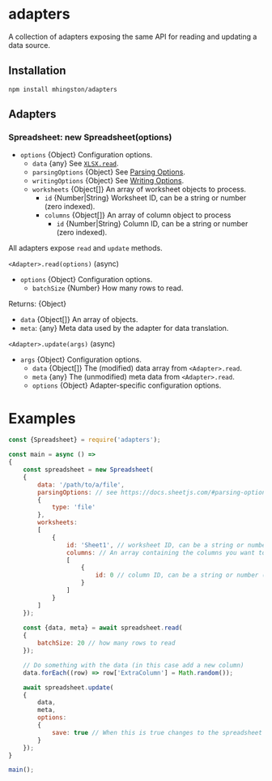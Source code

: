 # adapters

A collection of adapters exposing the same API for reading and updating a data source.

## Installation

    npm install mhingston/adapters

## Adapters

### Spreadsheet: new Spreadsheet(options)

* `options` {Object} Configuration options.
  * `data` {any} See [`XLSX.read`](https://github.com/SheetJS/js-xlsx#parsing-functions).
  * `parsingOptions` {Object} See [Parsing Options](https://github.com/SheetJS/js-xlsx#parsing-options).
  * `writingOptions` {Object} See [Writing Options](https://github.com/SheetJS/js-xlsx#writing-options).
  * `worksheets` {Object[]} An array of worksheet objects to process.
    * `id` {Number|String} Worksheet ID, can be a string or number (zero indexed).
    * `columns` {Object[]} An array of column object to process
      * `id` {Number|String} Column ID, can be a string or number (zero indexed).

All adapters expose `read` and `update` methods.

`<Adapter>.read(options)` (async)

* `options` {Object} Configuration options.
  * `batchSize` {Number} How many rows to read.

Returns: {Object}
* `data` {Object[]} An array of objects.
* `meta`: {any} Meta data used by the adapter for data translation.

`<Adapter>.update(args)` (async)

* `args` {Object} Configuration options.
  * `data` {Object[]} The (modified) data array from `<Adapter>.read`.
  * `meta` {any} The (unmodified) meta data from `<Adapter>.read`.
  * `options` {Object} Adapter-specific configuration options.

# Examples

```javascript
const {Spreadsheet} = require('adapters');

const main = async () =>
{
    const spreadsheet = new Spreadsheet(
    {
        data: '/path/to/a/file',
        parsingOptions: // see https://docs.sheetjs.com/#parsing-options
        {
            type: 'file'
        },
        worksheets:
        [
            {
                id: 'Sheet1', // worksheet ID, can be a string or number (zero indexed)
                columns: // An array containing the columns you want to export from the worksheet
                [
                    {
                        id: 0 // column ID, can be a string or number (zero indexed)
                    }
                ]
            }
        ]
    });
    
    const {data, meta} = await spreadsheet.read(
    {
        batchSize: 20 // how many rows to read
    });

    // Do something with the data (in this case add a new column)
    data.forEach((row) => row['ExtraColumn'] = Math.random());

    await spreadsheet.update(
    {
        data,
        meta,
        options:
        {
            save: true // When this is true changes to the spreadsheet will be saved to disk. You probably only want to set this to true for the final update.
        }
    });
}

main();
